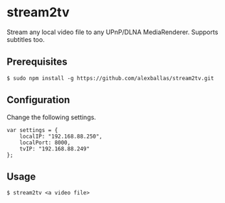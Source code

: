 # stream2tv
Stream any local video file to any UPnP/DLNA MediaRenderer. Supports subtitles too.

## Prerequisites
```
$ sudo npm install -g https://github.com/alexballas/stream2tv.git
```
## Configuration
Change the following settings.
```
var settings = { 
	localIP: "192.168.88.250",
	localPort: 8000,
	tvIP: "192.168.88.249"
};
```
## Usage
```
$ stream2tv <a video file>
```
